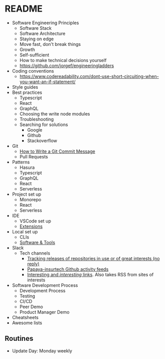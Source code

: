 # README

- Software Engineering Principles
  - Software Stack
  - Software Architecture
  - Staying on edge
  - Move fast, don't break things
  - Growth
  - Self-sufficient
  - How to make technical decisions yourself
  - https://github.com/jorgef/engineeringladders
- Coding conventions
  - <https://www.codereadability.com/dont-use-short-circuiting-when-you-want-an-if-statement/>
- Style guides
- Best practices
  - Typescript
  - React
  - GraphQL
  - Choosing the write node modules
  - Troubleshooting
  - Searching for solutions
    - Google
    - Github
    - Stackoverflow
- Git
  - [How to Write a Git Commit Message](https://cbea.ms/git-commit/)
  - Pull Requests
- Patterns
  - Hasura
  - Typescript
  - GraphQL
  - React
  - Serverless
- Project set up
  - Monorepo
  - React
  - Serverless
- IDE
  - VSCode set up
  - [Extensions](Software_Artisan_Handbook/VS_Code_Recommended_Extensions.md)
- Local set up
  - CLIs
  - [Software & Tools](Software_Artisan_Handbook/OS_Softwares_And_Tools.md)
- Slack
  - Tech channels
    - [Tracking releases of repositories in use or of great interests (no reply)](https://papayainsurtech.slack.com/archives/C03EV0K15NG)
    - [Papaya-insurtech Github activity feeds](https://papayainsurtech.slack.com/archives/C027C8H1DKP)
    - [Interesting and *interesting* links](https://papayainsurtech.slack.com/archives/C02QQJGJX0V). Also takes RSS from sites of interests
- Software Development Process
  - Development Process
  - Testing
  - CI/CD
  - Peer Demo
  - Product Manager Demo
- Cheatsheets
- Awesome lists

## Routines

- Update Day: Monday weekly